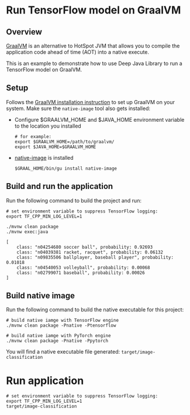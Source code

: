 # Run TensorFlow model on GraalVM

## Overview

[GraalVM](https://www.graalvm.org/) is an alternative to HotSpot JVM that allows you to compile the application
code ahead of time (AOT) into a native execute.

This is an example to demonstrate how to use Deep Java Library to run a TensorFlow model on GraalVM.  

## Setup

Follows the [GraalVM installation instruction](https://www.graalvm.org/getting-started/#install-graalvm) to set up
GraalVM on your system. Make sure the `native-image` tool also gets installed:
- Configure $GRAALVM_HOME and $JAVA_HOME environment variable to the location you installed

    ```shell
    # for example:
    export $GRAALVM_HOME=/path/to/graalvm/
    export $JAVA_HOME=$GRAALVM_HOME
    ```
- [native-image](https://www.graalvm.org/getting-started/#native-images) is installed

    ```shell
    $GRAAL_HOME/bin/gu install native-image
    ```

## Build and run the application
Run the following command to build the project and run:

```shell
# set environment variable to suppress TensorFlow logging:
export TF_CPP_MIN_LOG_LEVEL=1

./mvnw clean package
./mvnw exec:java

[
	class: "n04254680 soccer ball", probability: 0.92693
	class: "n04039381 racket, racquet", probability: 0.06132
	class: "n09835506 ballplayer, baseball player", probability: 0.01018
	class: "n04540053 volleyball", probability: 0.00068
	class: "n02799071 baseball", probability: 0.00026
]
```
   
## Build native image

Run the following command to build the native executable for this project:

```shell
# build native iamge with TensorFlow engine
./mvnw clean package -Pnative -Ptensorflow

# build native iamge with PyTorch engine
./mvnw clean package -Pnative -Ppytorch
```

You will find a native executable file generated: `target/image-classification`

# Run application

```shell
# set environment variable to suppress TensorFlow logging:
export TF_CPP_MIN_LOG_LEVEL=1
target/image-classification
```
